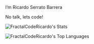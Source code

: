 I’m Ricardo Serrato Barrera

No talk, lets code!

![FractalCodeRicardo's Stats](https://github-readme-stats.vercel.app/api?username=FractalCodeRicardo&theme=tokyonight&show_icons=true&hide_border=true&count_private=true)


![FractalCodeRicardo's Top Languages](https://github-readme-stats.vercel.app/api/top-langs/?username=FractalCodeRicardo&theme=tokyonight&show_icons=true&hide_border=true)
